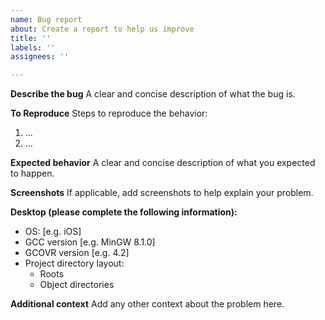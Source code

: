 ```yaml
---
name: Bug report
about: Create a report to help us improve
title: ''
labels: ''
assignees: ''

---
```


**Describe the bug**
A clear and concise description of what the bug is.

**To Reproduce**
Steps to reproduce the behavior:
1. ...
2. ...

**Expected behavior**
A clear and concise description of what you expected to happen.

**Screenshots**
If applicable, add screenshots to help explain your problem.

**Desktop (please complete the following information):**
 - OS: [e.g. iOS]
 - GCC version [e.g. MinGW 8.1.0]
 - GCOVR version [e.g. 4.2]
 - Project directory layout:
   - Roots
   - Object directories

**Additional context**
Add any other context about the problem here.
